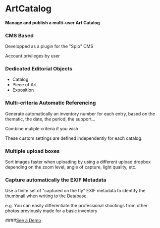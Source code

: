 ArtCatalog
==========

#### Manage and publish a multi-user Art Catalog ####

### CMS Based

Developped as a plugin for the "Spip" CMS

Account privileges by user

### Dedicated Editorial Objects

- Catalog
- Piece of Art
- Exposition

### Multi-criteria Automatic Referencing

Generate automatically an inventory number for each entry, based on the thematic, the date, the period, the support...

Combine muliple criteria if you wish

These custom settings are defined independently for each catalog. 

### Multiple upload boxes

Sort images faster when uploading by using a different upload dropbox depending on the zoom level, angle of capture, light quality, etc.

### Capture automatically the EXIF Metadata

Use a finite set of "captured on the fly" EXIF metadata to identify the thumbnail when writing to the Database.

e.g. You can easily differentiate the professional shootings from other photos previously made for a basic inventory


####[See a Demo](http://catalog.fluoman.net)
